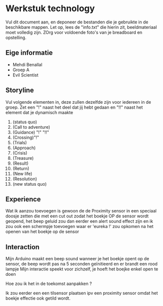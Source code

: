 # Werkstuk technology

Vul dit document aan, en deponeer de bestanden die je gebruikte in de beschikbare mappen. Let op, lees de "info.txt" die hierin zit, beeldmateriaal moet volledig zijn. ZOrg voor voldoende foto's van je breadboard en opstelling.


## Eige informatie

- Mehdi Benallal
- Groep A
- Evil Scientist


## Storyline 

Vul volgende elementen in, deze zullen dezelfde zijn voor iedereen in de groep. Zet een "!" naast het deel dat jij hebt gedaan en "!!" naast het element dat je dynamisch maakte

1. (status quo)
2. (Call to adventure)
3. (Guidance) "!" "!!"
4. (Crossing)"!"
5. (Trials)
6. (Approach)
7. (Crisis)
8. (Treasure)
9. (Result)
10. (Return)
11. (New life)
12. (Resolution)
13. (new status quo)

## Experience

Wat ik aanzou toevoegen is gewoon de de Proximity sensor in een speciaal doosje zetten die met een cut out zodat het boekje OP de sensor wordt geopend, het beep geluid zou dan eerder een alert sound effect zijn en ik zou ook een schermpje toevoegen waar er 'eureka !' zou opkomen na het openen van het boekje op de sensor

## Interaction

Mijn Arduino maakt een beep sound wanneer je het boekje opent op de sensor, de beep wordt pas na 5 seconden geïnitieerd en er brandt een rood lampje
Mijn interactie speekt voor zichzelf, je hoeft het boejke enkel open te doen

Hoe zou ik het in de toekomst aanpakken ?

Ik zou eerder een een tilsensor plaatsen ipv een proximity sensor omdat het boekje effectie ook getild wordt.





